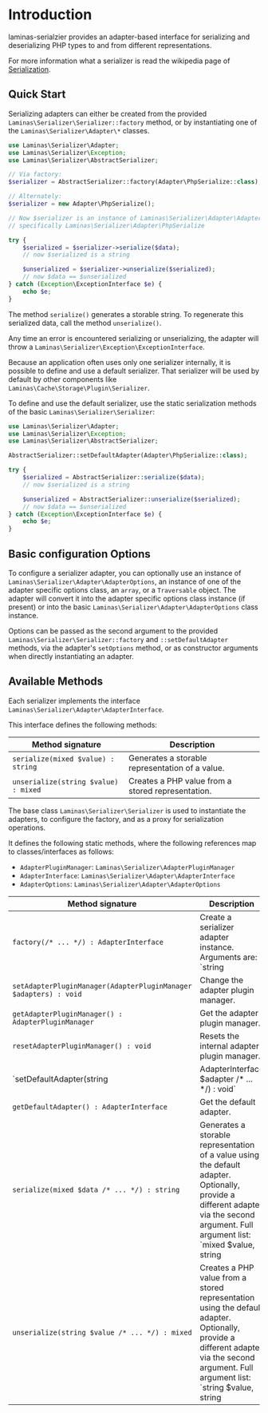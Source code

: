 # Introduction

laminas-serialzier provides an adapter-based interface for serializing and
deserializing PHP types to and from different representations.

For more information what a serializer is read the wikipedia page of
[Serialization](http://en.wikipedia.org/wiki/Serialization).

## Quick Start

Serializing adapters can either be created from the provided
`Laminas\Serializer\Serializer::factory` method, or by instantiating one of the
`Laminas\Serializer\Adapter\*` classes.

```php
use Laminas\Serializer\Adapter;
use Laminas\Serializer\Exception;
use Laminas\Serializer\AbstractSerializer;

// Via factory:
$serializer = AbstractSerializer::factory(Adapter\PhpSerialize::class);

// Alternately:
$serializer = new Adapter\PhpSerialize();

// Now $serializer is an instance of Laminas\Serializer\Adapter\AdapterInterface,
// specifically Laminas\Serializer\Adapter\PhpSerialize

try {
    $serialized = $serializer->serialize($data);
    // now $serialized is a string

    $unserialized = $serializer->unserialize($serialized);
    // now $data == $unserialized
} catch (Exception\ExceptionInterface $e) {
    echo $e;
}
```

The method `serialize()` generates a storable string. To regenerate this
serialized data, call the method `unserialize()`.

Any time an error is encountered serializing or unserializing, the adapter will
throw a `Laminas\Serializer\Exception\ExceptionInterface`.

Because an application often uses only one serializer internally, it is possible
to define and use a default serializer. That serializer will be used by default
by other components like `Laminas\Cache\Storage\Plugin\Serializer`.

To define and use the default serializer, use the static serialization methods
of the basic `Laminas\Serializer\Serializer`:

```php
use Laminas\Serializer\Adapter;
use Laminas\Serializer\Exception;
use Laminas\Serializer\AbstractSerializer;

AbstractSerializer::setDefaultAdapter(Adapter\PhpSerialize::class);

try {
    $serialized = AbstractSerializer::serialize($data);
    // now $serialized is a string

    $unserialized = AbstractSerializer::unserialize($serialized);
    // now $data == $unserialized
} catch (Exception\ExceptionInterface $e) {
    echo $e;
}
```

## Basic configuration Options

To configure a serializer adapter, you can optionally use an instance of
`Laminas\Serializer\Adapter\AdapterOptions`, an instance of one of the adapter
specific options class, an `array`, or a `Traversable` object. The adapter
will convert it into the adapter specific options class instance (if present) or
into the basic `Laminas\Serializer\Adapter\AdapterOptions` class instance.

Options can be passed as the second argument to the provided
`Laminas\Serializer\Serializer::factory` and `::setDefaultAdapter` methods, via the
adapter's `setOptions` method, or as constructor arguments when directly
instantiating an adapter.

## Available Methods

Each serializer implements the interface `Laminas\Serializer\Adapter\AdapterInterface`.

This interface defines the following methods:

Method signature | Description
---------------- | -----------
`serialize(mixed $value) : string` | Generates a storable representation of a value.
`unserialize(string $value) : mixed` | Creates a PHP value from a stored representation.

The base class `Laminas\Serializer\Serializer` is used to instantiate the
adapters, to configure the factory, and as a proxy for serialization operations.

It defines the following static methods, where the following references map to
classes/interfaces as follows:

- `AdapterPluginManager`: `Laminas\Serializer\AdapterPluginManager`
- `AdapterInterface`: `Laminas\Serializer\Adapter\AdapterInterface`
- `AdapterOptions`: `Laminas\Serializer\Adapter\AdapterOptions`

Method signature | Description
---------------- | -----------
`factory(/* ... */) : AdapterInterface` | Create a serializer adapter instance. Arguments are: `string|AdapterInterface $adapterName, AdapterOptions|array|Traversable $adapterOptions = null`.
`setAdapterPluginManager(AdapterPluginManager $adapters) : void` | Change the adapter plugin manager.
`getAdapterPluginManager() : AdapterPluginManager` | Get the adapter plugin manager.
`resetAdapterPluginManager() : void` | Resets the internal adapter plugin manager.
`setDefaultAdapter(string|AdapterInterface $adapter /* ... */) : void` | Change the default adapter. Full argument list: `string|AdapterInterface $adapter, AdapterOptions|array|Traversable $adapterOptions = null`.
`getDefaultAdapter() : AdapterInterface` | Get the default adapter.
`serialize(mixed $data /* ... */) : string` | Generates a storable representation of a value using the default adapter. Optionally, provide a  different adapter via the second argument. Full argument list: `mixed $value, string|AdapterInterface $adapter = null, AdapterOptions|array|Traversable $adapterOptions = null`.
`unserialize(string $value /* ... */) : mixed` | Creates a PHP value from a stored representation using the default adapter. Optionally, provide a different adapter via the second argument. Full argument list: `string $value, string|AdapterInterface|null $adapter = null, AdapterOptions|array|Traversable $adapterOptions = null`
